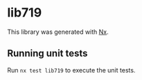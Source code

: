 # lib719

This library was generated with [Nx](https://nx.dev).

## Running unit tests

Run `nx test lib719` to execute the unit tests.
